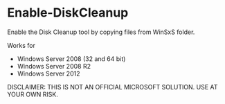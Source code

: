 # Enable-DiskCleanup
Enable the Disk Cleanup tool by copying files from WinSxS folder.

Works for 
- Windows Server 2008 (32 and 64 bit)
- Windows Server 2008 R2
- Windows Server 2012

DISCLAIMER: THIS IS NOT AN OFFICIAL MICROSOFT SOLUTION. USE AT YOUR OWN RISK.
